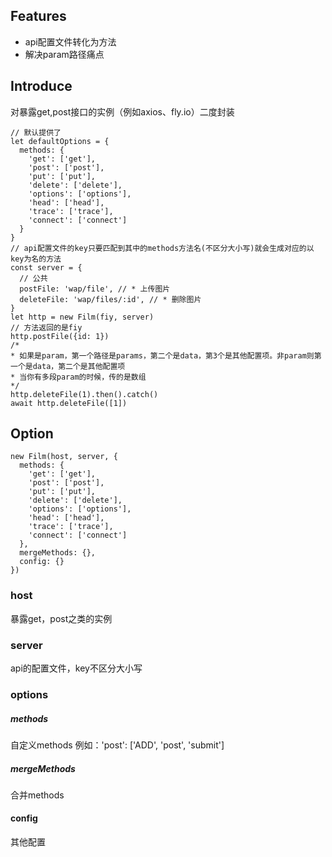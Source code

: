 ## Features
* api配置文件转化为方法
* 解决param路径痛点
## Introduce
对暴露get,post接口的实例（例如axios、fly.io）二度封装
```
// 默认提供了
let defaultOptions = {
  methods: {
    'get': ['get'],
    'post': ['post'],
    'put': ['put'],
    'delete': ['delete'],
    'options': ['options'],
    'head': ['head'],
    'trace': ['trace'],
    'connect': ['connect']
  }
}
// api配置文件的key只要匹配到其中的methods方法名(不区分大小写)就会生成对应的以key为名的方法
const server = {
  // 公共
  postFile: 'wap/file', // * 上传图片
  deleteFile: 'wap/files/:id', // * 删除图片
}
let http = new Film(fiy, server)
// 方法返回的是fiy
http.postFile({id: 1})
/*
* 如果是param，第一个路径是params，第二个是data，第3个是其他配置项。非param则第一个是data，第二个是其他配置项
* 当你有多段param的时候，传的是数组
*/ 
http.deleteFile(1).then().catch()
await http.deleteFile([1])
```
## Option
```
new Film(host, server, {
  methods: {
    'get': ['get'],
    'post': ['post'],
    'put': ['put'],
    'delete': ['delete'],
    'options': ['options'],
    'head': ['head'],
    'trace': ['trace'],
    'connect': ['connect']
  },
  mergeMethods: {},
  config: {}
})
```
### host
暴露get，post之类的实例
### server
api的配置文件，key不区分大小写
### options
##### methods
自定义methods
例如：'post': ['ADD', 'post', 'submit']
##### mergeMethods
合并methods
#### config
其他配置
